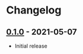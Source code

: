 # Changelog

## [0.1.0] - 2021-05-07

- Initial release

<!-- http://keepachangelog.com/ -->

<!-- [0.1.1]: https://github.com/hynick/gulp-static-cli/compare/v0.1.0...v0.1.1 -->
[0.1.0]: https://github.com/hynick/gulp-static-cli/releases/tag/v0.1.0
